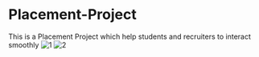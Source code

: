 # Placement-Project
This is a Placement Project which help students and recruiters to interact smoothly
![1](https://user-images.githubusercontent.com/90102863/178766423-a45fc355-d313-4eec-9b71-d9e94395bbfc.png)
![2](https://user-images.githubusercontent.com/90102863/178766655-d4116189-ce3c-4564-b997-b90d6a102dfc.png)



